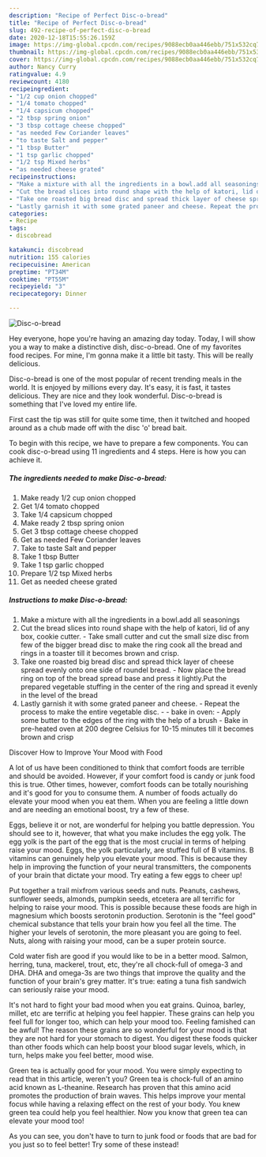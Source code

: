 ```yaml
---
description: "Recipe of Perfect Disc-o-bread"
title: "Recipe of Perfect Disc-o-bread"
slug: 492-recipe-of-perfect-disc-o-bread
date: 2020-12-18T15:55:26.159Z
image: https://img-global.cpcdn.com/recipes/9088ecb0aa446ebb/751x532cq70/disc-o-bread-recipe-main-photo.jpg
thumbnail: https://img-global.cpcdn.com/recipes/9088ecb0aa446ebb/751x532cq70/disc-o-bread-recipe-main-photo.jpg
cover: https://img-global.cpcdn.com/recipes/9088ecb0aa446ebb/751x532cq70/disc-o-bread-recipe-main-photo.jpg
author: Nancy Curry
ratingvalue: 4.9
reviewcount: 4180
recipeingredient:
- "1/2 cup onion chopped"
- "1/4 tomato chopped"
- "1/4 capsicum chopped"
- "2 tbsp spring onion"
- "3 tbsp cottage cheese chopped"
- "as needed Few Coriander leaves"
- "to taste Salt and pepper"
- "1 tbsp Butter"
- "1 tsp garlic chopped"
- "1/2 tsp Mixed herbs"
- "as needed cheese grated"
recipeinstructions:
- "Make a mixture with all the ingredients in a bowl.add all seasonings"
- "Cut the bread slices into round shape with the help of katori, lid of any box, cookie cutter. Take small cutter and cut the small size disc from few of the bigger bread disc to make the ring cook all the bread and rings in a toaster till it becomes brown and crisp."
- "Take one roasted big bread disc and spread thick layer of cheese spread evenly onto one side of roundel bread. Now place the bread ring on top of the bread spread base and press it lightly.Put the prepared vegetable stuffing in the center of the ring and spread it evenly in the level of the bread"
- "Lastly garnish it with some grated paneer and cheese. Repeat the process to make the entire vegetable disc.   bake in oven: Apply some butter to the edges of the ring with the help of a brush Bake in pre-heated oven at 200 degree Celsius for 10-15 minutes till it becomes brown and crisp"
categories:
- Recipe
tags:
- discobread

katakunci: discobread 
nutrition: 155 calories
recipecuisine: American
preptime: "PT34M"
cooktime: "PT55M"
recipeyield: "3"
recipecategory: Dinner

---
```



![Disc-o-bread](https://img-global.cpcdn.com/recipes/9088ecb0aa446ebb/751x532cq70/disc-o-bread-recipe-main-photo.jpg)

Hey everyone, hope you're having an amazing day today. Today, I will show you a way to make a distinctive dish, disc-o-bread. One of my favorites food recipes. For mine, I'm gonna make it a little bit tasty. This will be really delicious.

Disc-o-bread is one of the most popular of recent trending meals in the world. It is enjoyed by millions every day. It's easy, it is fast, it tastes delicious. They are nice and they look wonderful. Disc-o-bread is something that I've loved my entire life.

First cast the tip was still for quite some time, then it twitched and hooped around as a chub made off with the disc &#39;o&#39; bread bait.


To begin with this recipe, we have to prepare a few components. You can cook disc-o-bread using 11 ingredients and 4 steps. Here is how you can achieve it.

<!--inarticleads1-->

##### The ingredients needed to make Disc-o-bread:

1. Make ready 1/2 cup onion chopped
1. Get 1/4 tomato chopped
1. Take 1/4 capsicum chopped
1. Make ready 2 tbsp spring onion
1. Get 3 tbsp cottage cheese chopped
1. Get as needed Few Coriander leaves
1. Take to taste Salt and pepper
1. Take 1 tbsp Butter
1. Take 1 tsp garlic chopped
1. Prepare 1/2 tsp Mixed herbs
1. Get as needed cheese grated




<!--inarticleads2-->

##### Instructions to make Disc-o-bread:

1. Make a mixture with all the ingredients in a bowl.add all seasonings
1. Cut the bread slices into round shape with the help of katori, lid of any box, cookie cutter. - Take small cutter and cut the small size disc from few of the bigger bread disc to make the ring cook all the bread and rings in a toaster till it becomes brown and crisp.
1. Take one roasted big bread disc and spread thick layer of cheese spread evenly onto one side of roundel bread. - Now place the bread ring on top of the bread spread base and press it lightly.Put the prepared vegetable stuffing in the center of the ring and spread it evenly in the level of the bread
1. Lastly garnish it with some grated paneer and cheese. - Repeat the process to make the entire vegetable disc. -  -  bake in oven: - Apply some butter to the edges of the ring with the help of a brush - Bake in pre-heated oven at 200 degree Celsius for 10-15 minutes till it becomes brown and crisp




Discover How to Improve Your Mood with Food


A lot of us have been conditioned to think that comfort foods are terrible and should be avoided. However, if your comfort food is candy or junk food this is true. Other times, however, comfort foods can be totally nourishing and it's good for you to consume them. A number of foods actually do elevate your mood when you eat them. When you are feeling a little down and are needing an emotional boost, try a few of these.

Eggs, believe it or not, are wonderful for helping you battle depression. You should see to it, however, that what you make includes the egg yolk. The egg yolk is the part of the egg that is the most crucial in terms of helping raise your mood. Eggs, the yolk particularly, are stuffed full of B vitamins. B vitamins can genuinely help you elevate your mood. This is because they help in improving the function of your neural transmitters, the components of your brain that dictate your mood. Try eating a few eggs to cheer up!

Put together a trail mixfrom various seeds and nuts. Peanuts, cashews, sunflower seeds, almonds, pumpkin seeds, etcetera are all terrific for helping to raise your mood. This is possible because these foods are high in magnesium which boosts serotonin production. Serotonin is the "feel good" chemical substance that tells your brain how you feel all the time. The higher your levels of serotonin, the more pleasant you are going to feel. Nuts, along with raising your mood, can be a super protein source.

Cold water fish are good if you would like to be in a better mood. Salmon, herring, tuna, mackerel, trout, etc, they're all chock-full of omega-3 and DHA. DHA and omega-3s are two things that improve the quality and the function of your brain's grey matter. It's true: eating a tuna fish sandwich can seriously raise your mood. 

It's not hard to fight your bad mood when you eat grains. Quinoa, barley, millet, etc are terrific at helping you feel happier. These grains can help you feel full for longer too, which can help your mood too. Feeling famished can be awful! The reason these grains are so wonderful for your mood is that they are not hard for your stomach to digest. You digest these foods quicker than other foods which can help boost your blood sugar levels, which, in turn, helps make you feel better, mood wise.

Green tea is actually good for your mood. You were simply expecting to read that in this article, weren't you? Green tea is chock-full of an amino acid known as L-theanine. Research has proven that this amino acid promotes the production of brain waves. This helps improve your mental focus while having a relaxing effect on the rest of your body. You knew green tea could help you feel healthier. Now you know that green tea can elevate your mood too!

As you can see, you don't have to turn to junk food or foods that are bad for you just so to feel better! Try some of these instead!


